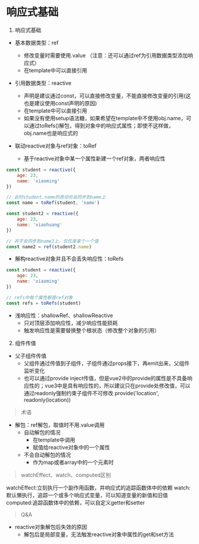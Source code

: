 # 响应式基础

1. 响应式基础

- 基本数据类型：ref
    - 修改变量时需要使用.value （注意：还可以通过ref为引用数据类型添加响应式）
    - 在template中可以直接引用

- 引用数据类型：reactive
    - 声明是建议通过const，可以直接修改变量，不能直接修改变量的引用(这也是建议使用const声明的原因)
    - 在template中可以直接引用
    - 如果没有使用setup语法糖，如果希望在template中不使用obj.name，可以通过toRefs()解包，得到对象中的响应式属性；即使不这样做，obj.name也是响应式的

- 联动reactive对象与ref对象：toRef
    - 基于reactive对象中某一个属性新建一个ref对象，两者响应性

```js
const student = reactive({
    age: 23,
    name: 'xiaoming'
})

// 此时student.name的改动也会同步到name上
const name = toRef(student, 'name')

const student2 = reactive({
    age: 23,
    name: 'xiaohuang'
})

// 并不会同步到name2上，仅仅是拿个一个值
const name2 = ref(student2.name)
```

- 解构reactive对象并且不会丢失响应性：toRefs

```js
const student = reactive({
    age: 23,
    name: 'xiaoming'
})

// refs中每个属性都是ref对象
const refs = toRefs(student)

```

- 浅响应性：shallowRef、shallowReactive
    - 只对顶层添加响应性，减少响应性能损耗
    - 触发响应性是需要替换整个根状态（修改整个对象的引用）


2. 组件传值

- 父子组件传值
    - 父组件通过传值到子组件，子组件通过props接下，再emit出来，父组件监听变化
    - 也可以通过provide inject传值，但是vue2中的provide的属性是不具备响应性的；vue3中是具有响应性的，所以建议只在provide处修改值，可以通过readonly强制约束子组件不可修改
      provide('location', readonly(location))

> 术语

- 解包：ref解包，取值时不用.value调用
    - 自动解包的情况
        - 在template中调用
        - 赋值给reactive对象中的一个属性
    - 不会自动解包的情况
        - 作为map或者array中的一个元素时

> watchEffect、watch、computed区别

watchEffect:立刻执行一个副作用函数，并响应式的追踪函数体中的依赖
watch:默认懒执行，追踪一个或多个响应式变量，可以知道变量的新值和旧值
computed:追踪函数体中的依赖，可以自定义getter和setter

> Q&A

- reactive对象解包后失效的原因
    - 解包后是局部变量，无法触发reactive对象中属性的get和set方法

